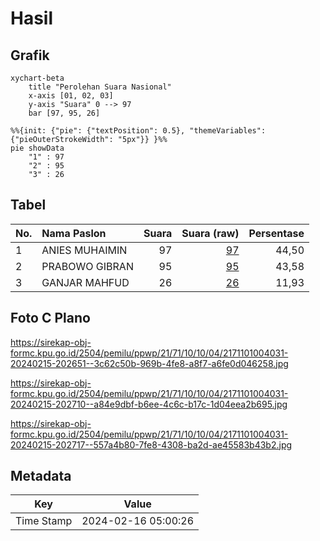 # Hasil

## Grafik

```mermaid
xychart-beta
    title "Perolehan Suara Nasional"
    x-axis [01, 02, 03]
    y-axis "Suara" 0 --> 97
    bar [97, 95, 26]
```

```mermaid
%%{init: {"pie": {"textPosition": 0.5}, "themeVariables": {"pieOuterStrokeWidth": "5px"}} }%%
pie showData
    "1" : 97
    "2" : 95
    "3" : 26
```

## Tabel

| No. | Nama Paslon    | Suara | Suara (raw) | Persentase |
|:--- |:-------------- | -----:| -----------:| ----------:|
| 1   | ANIES MUHAIMIN | 97    | [97][p-1]   | 44,50      |
| 2   | PRABOWO GIBRAN | 95    | [95][p-2]   | 43,58      |
| 3   | GANJAR MAHFUD  | 26    | [26][p-3]   | 11,93      |


[p-1]: https://github.com/gigit-pemilu/pemilu-2024/blob/main/pilpres/hitung-suara/sub/21-kepulauan-riau/sub/71-kota-batam/sub/10-batam-kota/sub/1004-belian/sub/031-tps/sub/paslon-1.txt
[p-2]: https://github.com/gigit-pemilu/pemilu-2024/blob/main/pilpres/hitung-suara/sub/21-kepulauan-riau/sub/71-kota-batam/sub/10-batam-kota/sub/1004-belian/sub/031-tps/sub/paslon-2.txt
[p-3]: https://github.com/gigit-pemilu/pemilu-2024/blob/main/pilpres/hitung-suara/sub/21-kepulauan-riau/sub/71-kota-batam/sub/10-batam-kota/sub/1004-belian/sub/031-tps/sub/paslon-3.txt

## Foto C Plano

https://sirekap-obj-formc.kpu.go.id/2504/pemilu/ppwp/21/71/10/10/04/2171101004031-20240215-202651--3c62c50b-969b-4fe8-a8f7-a6fe0d046258.jpg

https://sirekap-obj-formc.kpu.go.id/2504/pemilu/ppwp/21/71/10/10/04/2171101004031-20240215-202710--a84e9dbf-b6ee-4c6c-b17c-1d04eea2b695.jpg

https://sirekap-obj-formc.kpu.go.id/2504/pemilu/ppwp/21/71/10/10/04/2171101004031-20240215-202717--557a4b80-7fe8-4308-ba2d-ae45583b43b2.jpg


## Metadata

| Key        | Value               |
| ---------- | ------------------- |
| Time Stamp | 2024-02-16 05:00:26 |



